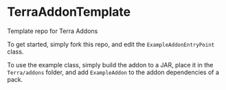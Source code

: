 # TerraAddonTemplate
Template repo for Terra Addons

To get started, simply fork this repo, and edit the `ExampleAddonEntryPoint` class.


To use the example class, simply build the addon to a JAR, place it in the
`Terra/addons` folder, and add `ExampleAddon` to the addon dependencies of a pack.
